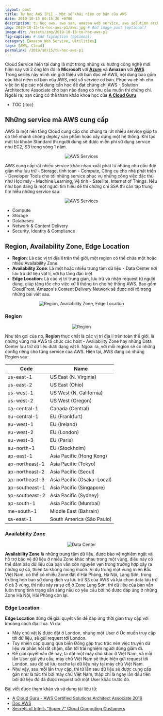 ```yaml
---
layout: post
title: Tự học AWS [P1] - Một số khái niệm cơ bản của AWS
date: 2019-10-15 00:16:20 +0700
description: tu hoc aws, aws saa, amazon web service, aws solution architecture associate, aws la gi
img: 2019-10-15-tu-hoc-aws-p1/aws.jpg # Add image post (optional)
image-dir: /assets/img/2019-10-15-tu-hoc-aws-p1
fig-caption: # Add figcaption (optional)
category: [Amazon Web Servive, Ultilities]
tags: [AWS, Cloud]
permalink: /2019/10/15/tu-hoc-aws-p1
---
```

Cloud Service hiện tại đang là một trong những xu hướng công nghệ mới hiện nay với 2 ông lớn đó là **Microsoft** với [**Azure**](https://azure.microsoft.com/en-us/) và **Amazon** với [**AWS**](https://aws.amazon.com/vi/). Trong series này mình xin giới thiệu với bạn đọc về AWS, nội dung bao gồm các khái niệm cơ bản của AWS, một số service cơ bản. Phục vụ chính cho việc ôn tập các nội dung cần học để đạt chứng chỉ AWS - Solution Architecture Associate cho bạn nào đang có nhu cầu muốn thi chứng chỉ. Ngoài ra, bạn cũng có thể tham khảo khoá học của [**A Cloud Guru**](https://acloud.guru/learn/aws-certified-solutions-architect-associate)

* TOC
{:toc}
## Những service mà AWS cung cấp

AWS là một nền tảng Cloud cung cấp cho chúng ta rất nhiều service giúp ta có thể nhanh chóng deploy sản phẩm hoặc xây dựng một hệ thống. Khi tạo một tài khoản Standard thì người dùng sẽ được miễn phí sử dụng service như EC2, S3 trong vòng 1 năm.

<p align="center"><img alt="AWS Services" src="{{page.image-dir}}/services.png"/></p>

AWS cung cấp rất nhiều service khác nhau xuất phát từ những nhu cầu đơn giản như lưu trữ - Storage, tính toán - Compute, Công cụ cho nhà phát triển - Developer Tools cho tới những service phục vụ những công việc đặc thù như Học máy - Machine Learning, Vệ tinh - Satellite, Internet of Things. Nếu như bạn đang là một người tìm hiểu để thi chứng chỉ SSA thì cần tập trung tìm hiểu những service sau:

<p align="center"><img alt="AWS Services" src="{{page.image-dir}}/saa-services.png"/></p>

* Compute
* Storage
* Databases
* Network & Content Delivery
* Security, Identity & Compliance

## Region, Availability Zone, Edge Location

* **Region**: Là các vị trí địa lí trên thế giới, một region có thể chứa một hoặc nhiều Availability Zone.
* **Availability Zone**: Là một hoặc nhiều trung tâm dữ liệu - Data Center nơi lưu trữ dữ liệu vật lí, với hạ tầng đặc biệt.
* **Edge Location**: Là các vị trí trung gian, lưu trữ và nhận request từ người dùng, giúp tăng tốc cho việc xử lí thông tin cho hệ thống AWS. Bao gồm CloudFront, Amazon's Content Delivery Network sẽ được nói rõ trong những bài viết sau.

<p align="center"><img alt="Region, Availability Zone, Edge Location" src="{{page.image-dir}}/edge_location.png"/></p>

### Region

<p align="center"><img alt="Region" src="{{page.image-dir}}/aws_regions.png"/></p>

Như tên gọi của nó, **Region** thực chất là các vị trí địa lí trên toàn thế giới, là những vùng mà AWS tổ chức các host - Availability Zone hay những Data Center lưu trữ dữ liệu dưới dạng vật lí. Ngoài ra, với mỗi region sẽ có những config riêng cho từng service của AWS. Hiện tại, AWS đang có những Region sau:

| Code      | Name |
|-----------|------|
| us-east-1 |    US East (N. Virginia)  |
|        us-east-2   |     US East (Ohio) |
|      us-west-1     |   	US West (N. California)   |
|       us-west-2    |   US West (Oregon)   |
|      ca-central-1     |   Canada (Central)   |
|      eu-central-1     |   	EU (Frankfurt)   |
|      eu-west-1     |    EU (Ireland)  |
|      eu-west-2     |    EU (London)  |
|     eu-west-3      |   	EU (Paris)   |
|     eu-north-1      |   EU (Stockholm)   |
|      ap-east-1     |    Asia Pacific (Hong Kong)  |
|      ap-northeast-1     |   Asia Pacific (Tokyo)   |
|      ap-northeast-2     |   Asia Pacific (Seoul)   |
|      ap-northeast-3     |   Asia Pacific (Osaka-Local)   |
|      ap-southeast-1     |   Asia Pacific (Singapore)   |
|      ap-southeast-2     |   Asia Pacific (Sydney)   |
|      ap-south-1     |   Asia Pacific (Mumbai)   |
|      me-south-1     |   Middle East (Bahrain)   |
|      sa-east-1     |    South America (São Paulo)  |


### Availability Zone

<p align="center"><img alt="Data Center" src="{{page.image-dir}}/data_center.png"/></p>

**Availability Zone** là những trung tâm dữ liệu, được bảo vệ nghiêm ngặt và hỗ trợ bảo vệ dữ liệu ở nhiều Zone khác nhau trong một vùng, điều này có thể đảm bảo dữ liệu của bạn vẫn còn nguyên vẹn trong trường hợp xảy ra những sự cố, thiên tai không mong muốn.
Ví dụ trong một vùng miền Bắc Việt Nam, có thể có nhiều Zone đặt ở Hải Phòng, Hà Nội, Lạng Sơn, trong trường hợp bạn sử dụng dịch vụ lưu trữ S3 của AWS và lựa chọn data lưu trữ ở cả 3 vùng, thì nếu xảy ra sự cố ở Zone Lạng Sơn, thì dữ liệu của bạn vẫn luôn trong tình trạng sẵn sàng nếu có yêu cầu bởi nó được đáp ứng ở những Zone Hà Nội, Hải Phòng còn lại.

### Edge Location

**Edge Location** dùng để giải quyết vấn đề đáp ứng thời gian truy cập với khoảng cách địa lí xa. 
Ví dụ:
* Máy chủ vật lý được đặt ở London, nhưng một User ở Úc muốn truy cập tới dữ liệu, sẽ gửi request tới London.
* Tuy nhiên cáp quang qua biển Đông gặp trục trặc nên việc truyền dữ liệu và phản hồi rất chậm, dẫn tới trải nghiệm người dùng giảm đi. 
* Để giải quyết vấn đề này, ta đặt một máy chủ khác ở Việt Nam, và mỗi lần User gửi yêu cầu, máy chủ Việt Nam sẽ thực hiện gửi request tới London, sau đó sẽ lưu cache lại dữ liệu này tại máy chủ Việt Nam.
* Như vậy, sau mỗi lần truy cập, thì từ lần sau dữ liệu sẽ được cung cấp gần như là tức thì bởi máy chủ Việt Nam, thập chí là ngay lần đầu tiên bởi dữ liệu đó đã được request bởi một User khác trước đó.



Bài viết được tham khảo và sử dụng tài liệu từ:
* [A Cloud Guru - AWS Certified Solutions Architect Associate 2019](https://acloud.guru/learn/aws-certified-solutions-architect-associate)
* [Doc AWS](https://docs.aws.amazon.com/en_us/AWSEC2/latest/UserGuide/using-regions-availability-zones.html#concepts-regions-availability-zones)
* [Secrets of Intel’s “Super 7” Cloud Computing Customers](https://fortune.com/2015/11/15/intel-super-7/)